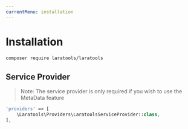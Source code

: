 ```yaml
---
currentMenu: installation
---
```

# Installation

```bash
composer require laratools/laratools
```

## Service Provider

> Note: The service provider is only required if you wish to use the MetaData feature

```php
'providers' => [
    \Laratools\Providers\LaratoolsServiceProvider::class,
],
```
